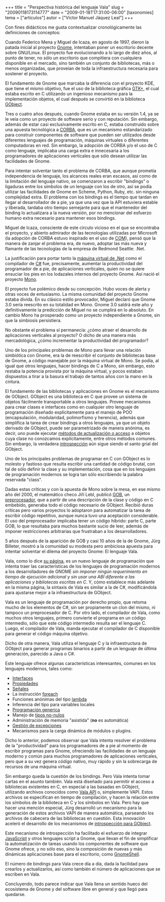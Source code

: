 +++
title = "Perspectiva histórica del lenguaje Vala"
slug = "20090118173114777"
date = "2009-01-18T17:31:00-06:00"
[taxonomies]
tema = ["articulos"]
autor = ["Víctor Manuel Jáquez Leal"]
+++

Con fines didácticos me gusta contextualizar cronológicamente las
definiciones de conceptos:

Cuando Federico Mena y Miguel de Icaza, en agosto de 1997, dieron la
patada inicial al proyecto [Gnome](http://en.wikipedia.org/wiki/GNOME),
intentaban poner un escritorio decente sobre GNU/Linux. El proyecto fue
evolucionando a lo largo de diez años, al punto de tener, no sólo un
escritorio que compitiera con cualquiera disponible en el mercado, sino
también un conjunto de bibliotecas, más o menos organizadas, que
proveían de toda la infraestructura necesaria para sostener el proyecto.

El fundamento de Gnome que marcaba la diferencia con el proyecto KDE,
que tiene el mismo objetivo, fue el uso de la biblioteca gráfica
[GTK+](http://en.wikipedia.org/wiki/Gtk%2B), el cual estaba escrito en C
utilizando un ingenioso mecanismo para la implementación objetos, el
cual después se convirtió en la biblioteca
[GObject](http://en.wikipedia.org/wiki/GObject).

<!-- more -->
Tres o cuatro años después, cuando Gnome estaba en su versión 1.4, ya se
le veía como un proyecto de software serio y con reputación. Sin
embargo, además de estar casi exclusivamente escrito en C, estaba
construido sobre una apuesta tecnológica a
[CORBA](http://en.wikipedia.org/wiki/Corba), que es un mecanismo
estandarizado para construir componentes de software que pueden ser
utilizados desde diferentes lenguajes de programación, máquinas
virtuales o diferentes computadoras en red. Sin embargo, la adopción de
CORBA y/o el uso de C como lenguaje, implicaba una carga extra e
innecesaria a los programadores de aplicaciones verticales que sólo
desean utilizar las facilidades de Gnome.

Para intentar solventar tanto el problema de CORBA, que aunque prometía
independencia de lenguaje, los alcances reales eran escasos, así como de
la limitación del lenguaje nativo, se comenzaron a escribir "bindings" o
ligaduras entre los símbolos de un lenguaje con los de otro, así se
podía utilizar las facilidades de Gnome en Scheme, Python, Ruby, etc.
sin ninguna complejidad extra. El problema con los bindings es el tiempo
que tardan en llegar al desarrollador de a pie, ya que una vez que la
API estuviera estable y liberada, tardaba otro tiempo semejante para que
el mantenedor del binding lo actualizara a la nueva versión, por no
mencionar del esfuerzo humano extra necesario para mantener esos
bindings.

Miguel de Icaza, consciente de este círculo vicioso en el que se
encontraba el proyecto, y abierto admirador de las tecnologías
utilizadas por Microsoft (la adopción de CORBA estuvo inspirado en el
uso de [COM](http://en.wikipedia.org/wiki/Component_Object_Model)),
pensó que la manera de zanjar el problema era, de nuevo, adoptar las más
nueva y flamante de las tecnologías de la empresa de Redmond Seattle:
.Net.

La justificación para portar tanto la [máquina virtual de
.Net](http://en.wikipedia.org/wiki/Common_Language_Infrastructure) como
el compilador de
[C#](http://en.wikipedia.org/wiki/C_Sharp_(programming_language)) fue,
precisamente, aumentar la productividad del programador de a pie, de
aplicaciones verticales, quien no se quiere ensuciar los pies en los
lodazales internos del proyecto Gnome. Así nació el proyecto
[Mono](http://en.wikipedia.org/wiki/Mono_(software)).

El proyecto fue polémico desde su concepción. Hubo voces de alerta y
otras voces de entusiasmo. La misma comunidad del proyecto Gnome estaba
divida. En su clásico estilo provocador, Miguel declaró que Gnome 3.0
sería reescrito en su totalidad en Mono. Gnome 3.0 saldrá este año y
definitivamente la predicción de Miguel no se cumplirá en lo absoluto.
En cambio Mono ha prosperado como un proyecto independiente a Gnome, sin
que la simbiosis persistiera.

No obstante el problema sí permanecía: ¿cómo atraer el desarrollo de
aplicaciones verticales al proyecto? O dicho de una manera más
mercadológica, ¿cómo incrementar la productividad del programador?

Uno de los principales problemas de Mono para llevar una relación
simbiótica con Gnome, era la de reescribir el conjunto de bibliotecas
base de Gnome, a código manejable por la máquina virtual de Mono. Se
podía, al igual que otros lenguajes, hacer bindings de C a Mono, sin
embargo, esto restaba la potencia provista por la máquina virtual, y
pocos estaban dispuestos a tirar a la basura el trabajo de tantos años
con la mano en la cintura.

El fundamento de las bibliotecas y aplicaciones en Gnome es el mecanismo
de GObject. GObject es una biblioteca en C que provee un sistema de
objetos fácilmente transportable a otros lenguajes. Provee mecanismos
para crear clases e interfaces como en cualquier otro lenguaje de
programación diseñado explícitamente para el manejo de POO
(encapsulación, modularidad, polimorfismo y herencia), además que
simplifica la tarea de crear bindings a otros lenguajes, ya que un
objeto derivado de GObject, puede ser parametrizado de manera anónima,
es decir, uno puede ejecutar [métodos de actualización o
acceso](http://en.wikipedia.org/wiki/Mutator_method) a objetos cuya
clase no conozcamos explícitamente, entre otros métodos comunes. Sin
embargo, la verdadera
[introspección](http://en.wikipedia.org/wiki/Introspection_(computer_science))
aún sigue siendo el santo grial del GObject.

Uno de los principales problemas de programar en C con GObject es lo
molesto y fastioso que resulta escribir una cantidad de código brutal,
con tal de sólo definir la clase y su implementación, cosa que en los
lenguajes de programación modernos se logra tan sólo escribiendo la
palabra reservada "class".

Dadas estas críticas y con la apuesta de Mono sobre la mesa, en ese
mismo año del 2000, el matemático checo Jiří Lebl, publicó
[GOB](http://www.5z.com/jirka/gob.html), un
[preprocesador](http://en.wikipedia.org/wiki/Preprocessor), que a partir
de una descripción de la clase y código en C embebido, generaba todo el
código necesario de GObject. Recibió duras críticas pero varios
proyectos lo adoptaron para automatizar la tarea de escribir código
repetitivo, aunque nunca tuvo una aceptación considerable. El uso del
preprocesador implicaba tener un código híbrido: parte C, parte GOB, lo
que resultaba para muchos bastante sucio de leer, además de imponer
restricciones arbitrarias que frustraban a los desarrolladores.

5 años después de la aparición de GOB y casi 10 años de la de Gnome,
Jürg Billeter, mostró a la comunidad su modesta pero ambiciosa apuesta
para intentar solventar el dilema del proyecto Gnome: El lenguaje Vala.

Vala, como lo dice [su página](http://live.gnome.org/Vala), es un nuevo
lenguaje de programación que intenta traer las características de los
lenguajes de programación modernos a los desarrolladores de GNOME *sin
imponer ningún requerimiento en tiempo de ejecución adicional y sin usar
una ABI diferente a las aplicaciones y bibliotecas escritas en C*. Y,
cómo establece más adelante en la misma página, la sintaxis de Vala es
similar a la de C#, modificándola para ajustarse mejor a la
infraestructura de GObject.

Vala es un lenguaje de programación por derecho propio, que retoma mucho
de los elementos de C#, sin ser propiamente un clon del mismo, ni
tampoco un preprocesador de C. Por otro lado, el compilador de Vala,
como muchos otros lenguajes, primero convierte el programa en un código
intermedio, sólo que este código intermedio resulta ser el lenguaje C.
Luego, el compilador de Vala, manda ejecutar el compilador de C
disponible para generar el código máquina objetivo.

Dicho de otra manera, Vala utiliza el lenguaje C y la infraestructura de
GObject para generar programas binarios a partir de un lenguaje de
última generación, parecido a Java o C#.

Este lenguaje ofrece algunas características interesantes, comunes en
los lenguajes modernos, tales como:

- [Interfaces](http://en.wikipedia.org/wiki/Interface_(computer_science))
- [Propiedades](http://en.wikipedia.org/wiki/Property_(programming))
- [Señales](http://en.wikipedia.org/wiki/Signal_programming)
- La instrucción [foreach](http://en.wikipedia.org/wiki/Foreach)
- Funciones anónimas del tipo
    [lambda](http://en.wikipedia.org/wiki/Lambda_calculus)
- Inferencia del tipo para variables locales
- [Programación
    generica](http://en.wikipedia.org/wiki/Generic_programming)
- Manejo de [tipos
    no-nulos](http://en.wikipedia.org/wiki/C_Sharp_(programming_language)#Nullable_types)
- Administración de memoria "asistida" (**no** es automática)
- [Gestión de excepciones](http://en.wikipedia.org/wiki/Exceptions)
- Mecanismos para la carga dinámica de módulos o plugins.

Dicho lo anterior, podemos observar que Vala intenta resolver el
problema de la "productividad" para los programadores de a pie al
momento de escribir programas para Gnome, ofreciendo las facilidades de
un lenguaje moderno y común para muchos programadores de aplicaciones
verticales, pero que a su vez genera código nativo, muy rápido y sin la
sobrecarga de recursos de una máquina virtual.

Sin embargo queda la cuestión de los bindings. Pero Vala intenta tomar
cartas en el asunto también. Vala está diseñado para permitir el acceso
a bibliotecas existentes en C, en especial a las basadas en GObject,
utilizando archivos conocidos como [Vala
API](http://live.gnome.org/Vala/Bindings) o, simplemente VAPI. Estos
archivos se especifican en tiempo de compilación, y hacen la relación
entre los símbolos de la biblioteca en C y los símbolos en Vala. Pero
hay que hacer una mención especial, Jürg desarrolló un mecanismo para la
generación de estos archivos VAPI de manera automática, parseando los
archivos de cabecera de las bibliotecas en cuestión. Esta innovación
aceleró el desarrollo de los mecanismos de [introspección para
GObject](http://live.gnome.org/GObjectIntrospection).

Este mecanismo de introspección ha facilitado el esfuerzo de integrar
[JavaScript](http://live.gnome.org/Gjs) y otros lenguajes script a
Gnome, que llevan el fin de simplificar la automatización de tareas
usando los componentes de software que Gnome ofrece, y no sólo eso, sino
la composición de nuevas y más dinámicas aplicaciones base para el
escritorio, como [GnomeShell](http://live.gnome.org/GnomeShell).

El número de bindings para Vala crece día a día, dada la facilidad para
crearlos y actualizarlos, así como también el número de aplicaciones que
se escriben en Vala.

Concluyendo, todo parece indicar que Vala llena un sentido hueco del
ecosistema de Gnome y del software libre en general y que llegó para
quedarse.
